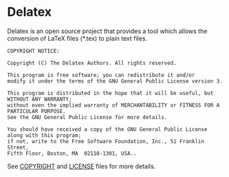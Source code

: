 # Delatex 

Delatex is an open source project that provides a tool which allows 
the conversion of  LaTeX files (*.tex) to plain text files.

    COPYRIGHT NOTICE:

    Copyright (C) The Delatex Authors. All rights reserved.

    This program is free software; you can redistribute it and/or 
    modify it under the terms of the GNU General Public License version 3.

    This program is distributed in the hope that it will be useful, but WITHOUT ANY WARRANTY; 
    without even the implied warranty of MERCHANTABILITY or FITNESS FOR A PARTICULAR PURPOSE. 
    See the GNU General Public License for more details.

    You should have received a copy of the GNU General Public License along with this program; 
    if not, write to the Free Software Foundation, Inc., 51 Franklin Street, 
    Fifth Floor, Boston, MA  02110-1301, USA..

See [COPYRIGHT](COPYRIGHT.md) and [LICENSE](LICENSE) files for more details.
